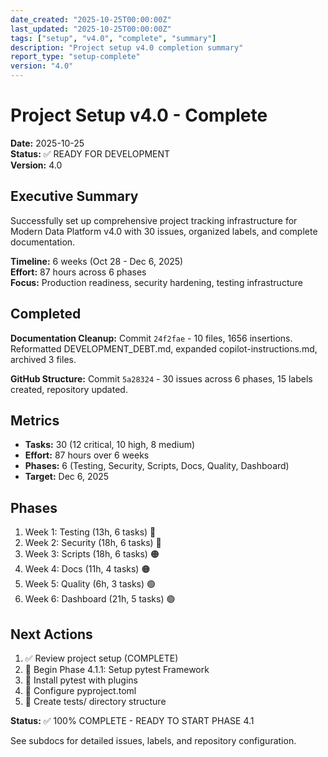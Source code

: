 ```yaml
---
date_created: "2025-10-25T00:00:00Z"
last_updated: "2025-10-25T00:00:00Z"
tags: ["setup", "v4.0", "complete", "summary"]
description: "Project setup v4.0 completion summary"
report_type: "setup-complete"
version: "4.0"
---
```

# Project Setup v4.0 - Complete

**Date:** 2025-10-25  
**Status:** ✅ READY FOR DEVELOPMENT  
**Version:** 4.0

## Executive Summary

Successfully set up comprehensive project tracking infrastructure for Modern Data Platform v4.0 with 30 issues, organized labels, and complete documentation.

**Timeline:** 6 weeks (Oct 28 - Dec 6, 2025)  
**Effort:** 87 hours across 6 phases  
**Focus:** Production readiness, security hardening, testing infrastructure

## Completed

**Documentation Cleanup:** Commit `24f2fae` - 10 files, 1656 insertions. Reformatted DEVELOPMENT_DEBT.md, expanded copilot-instructions.md, archived 3 files.

**GitHub Structure:** Commit `5a28324` - 30 issues across 6 phases, 15 labels created, repository updated.

## Metrics

- **Tasks:** 30 (12 critical, 10 high, 8 medium)
- **Effort:** 87 hours over 6 weeks
- **Phases:** 6 (Testing, Security, Scripts, Docs, Quality, Dashboard)
- **Target:** Dec 6, 2025

## Phases

1. Week 1: Testing (13h, 6 tasks) 🔴
2. Week 2: Security (18h, 6 tasks) 🔴
3. Week 3: Scripts (18h, 6 tasks) 🟠
4. Week 4: Docs (11h, 4 tasks) 🟠
5. Week 5: Quality (6h, 3 tasks) 🟢
6. Week 6: Dashboard (21h, 5 tasks) 🟢

## Next Actions

1. ✅ Review project setup (COMPLETE)
2. 🔵 Begin Phase 4.1.1: Setup pytest Framework
3. 🔵 Install pytest with plugins
4. 🔵 Configure pyproject.toml
5. 🔵 Create tests/ directory structure

**Status:** ✅ 100% COMPLETE - READY TO START PHASE 4.1

See subdocs for detailed issues, labels, and repository configuration.
